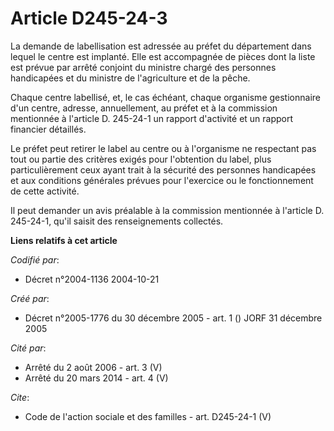# Article D245-24-3

La demande de labellisation est adressée au préfet du département dans lequel le centre est implanté. Elle est accompagnée de
pièces dont la liste est prévue par arrêté conjoint du ministre chargé des personnes handicapées et du ministre de
l'agriculture et de la pêche.

Chaque centre labellisé, et, le cas échéant, chaque organisme gestionnaire d'un centre, adresse, annuellement, au préfet et à
la commission mentionnée à l'article D. 245-24-1 un rapport d'activité et un rapport financier détaillés.

Le préfet peut retirer le label au centre ou à l'organisme ne respectant pas tout ou partie des critères exigés pour
l'obtention du label, plus particulièrement ceux ayant trait à la sécurité des personnes handicapées et aux conditions
générales prévues pour l'exercice ou le fonctionnement de cette activité.

Il peut demander un avis préalable à la commission mentionnée à l'article D. 245-24-1, qu'il saisit des renseignements
collectés.

**Liens relatifs à cet article**

_Codifié par_:

  - Décret n°2004-1136 2004-10-21

_Créé par_:

  - Décret n°2005-1776 du 30 décembre 2005 - art. 1 () JORF 31 décembre 2005

_Cité par_:

  - Arrêté du 2 août 2006 - art. 3 (V)
  - Arrêté du 20 mars 2014 - art. 4 (V)

_Cite_:

  - Code de l'action sociale et des familles - art. D245-24-1 (V)

